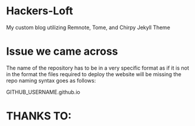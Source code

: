# Hackers-Loft
My custom blog utilizing Remnote, Tome, and Chirpy Jekyll Theme

# Issue we came across
The name of the repository has to be in a very specific format as if it is not in the format the files required to deploy the website will be missing the repo naming syntax goes as follows:

GITHUB_USERNAME.github.io

# THANKS TO:
```
```
